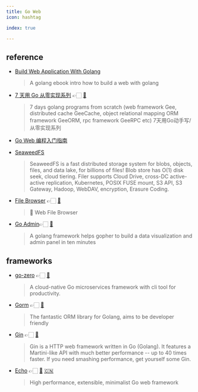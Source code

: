 ```yaml
---
title: Go Web
icon: hashtag

index: true

---
```


<!-- more -->

## reference

- [Build Web Application With Golang](https://github.com/astaxie/build-web-application-with-golang)
    > A golang ebook intro how to build a web with golang
- [7 天用 Go 从零实现系列](https://geektutu.com/post/gee.html) 👉🏻 [🐙](https://github.com/geektutu/7days-golang)
    > 7 days golang programs from scratch (web framework Gee, distributed cache GeeCache, object relational mapping ORM framework GeeORM, rpc framework GeeRPC etc) 7天用Go动手写/从零实现系列
- [Go Web 编程入门指南](https://github.com/kevinyan815/go_web_programming)

<!-- OpenSource on Go -->

- [SeaweedFS](https://github.com/seaweedfs/seaweedfs)
    > SeaweedFS is a fast distributed storage system for blobs, objects, files, and data lake, for billions of files! Blob store has O(1) disk seek, cloud tiering. Filer supports Cloud Drive, cross-DC active-active replication, Kubernetes, POSIX FUSE mount, S3 API, S3 Gateway, Hadoop, WebDAV, encryption, Erasure Coding.
- [File Browser](https://filebrowser.org) 👉🏻 [🐙](https://github.com/filebrowser/filebrowser)
    > 📂 Web File Browser
- [Go Admin](https://www.go-admin.com)👉🏻 [🐙](https://github.com/GoAdminGroup/go-admin)
    > A golang framework helps gopher to build a data visualization and admin panel in ten minutes
    
## frameworks

- [go-zero](https://go-zero.dev) 👉🏻 [🐙]()
    > A cloud-native Go microservices framework with cli tool for productivity.
- [Gorm](https://gorm.io/) 👉🏻 [🐙](https://github.com/go-gorm/gorm)
    > The fantastic ORM library for Golang, aims to be developer friendly
- [Gin](https://gin-gonic.com) 👉🏻 [🐙](https://github.com/gin-gonic/gin)
    > Gin is a HTTP web framework written in Go (Golang). It features a Martini-like API with much better performance -- up to 40 times faster. If you need smashing performance, get yourself some Gin.
- [Echo](https://echo.labstack.com) 👉🏻 [🐙](https://github.com/labstack/echo) [🇨🇳](https://github.com/hilaily/echo-intro)
    > High performance, extensible, minimalist Go web framework